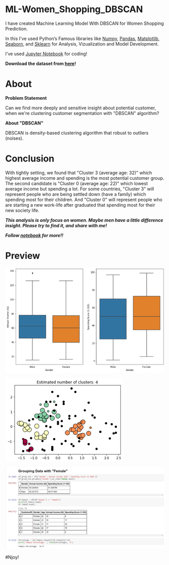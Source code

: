 # ML-Women_Shopping_DBSCAN

I have created Machine Learning Model With DBSCAN for Women Shopping Prediction.

In this I've used Python’s Famous libraries like [Numpy](), [Pandas](), [Matplotlib](), [Seaborn](), and [Sklearn]() for Analysis, Vizualization and Model Development.

I've used [Jupyter Notebook](https://jupyter.org/) for coding!

**Download the dataset from [here](https://github.com/Anuragtsl/ML-Women_Shopping_DBSCAN/blob/main/Mall_Customers.csv)!**

# About

**Problem Statement**

Can we find more deeply and sensitive insight about potential customer, when we're clustering customer segmentation with "DBSCAN" algorithm?

**About "DBSCAN"**

DBSCAN is density-based clustering algorithm that robust to outliers (noises).

# Conclusion

With tightly setting, we found that "Cluster 3 (average age: 32)" which highest average income and spending is the most potential customer group. The second candidate is "Cluster 0 (average age: 22)" which lowest average income but spending a lot. For some countries, "Cluster 3" will represent people who are being settled down (have a family) which spending most for their children. And "Cluster 0" will represent people who are starting a new work-life after graduated that spending most for their new society life.

***This analysis is only focus on women. Maybe men have a little difference insight. Please try to find it, and share with me!***


***Follow [notebook](https://github.com/Anuragtsl/ML-Women_Shopping_DBSCAN/blob/main/Women%20Shopping%20DBSCAN.ipynb) for more!!***

# Preview

![Image1](https://github.com/Anuragtsl/ML-Women_Shopping_DBSCAN/blob/main/Images/1.png)

![Image2](https://github.com/Anuragtsl/ML-Women_Shopping_DBSCAN/blob/main/Images/2.png)

![Image3](https://github.com/Anuragtsl/ML-Women_Shopping_DBSCAN/blob/main/Images/3.png)


#Njoy!
